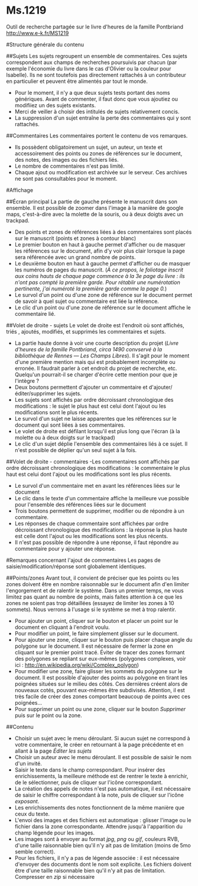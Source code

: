Ms.1219
=======

Outil de recherche partagée sur le livre d'heures de la famille Pontbriand
http://www.e-k.fr/MS1219

#Structure générale du contenu

##Sujets
Les sujets regroupent un ensemble de commentaires. Ces sujets correspondent aux champs de recherches poursuivis par chacun (par exemple l'économie du livre dans le cas d'Olivier ou la couleur pour Isabelle). Ils ne sont toutefois pas directement rattachés à un contributeur en particulier et peuvent être alimentés par tout le monde.
- Pour le moment, il n'y a que deux sujets tests portant des noms génériques. Avant de commenter, il faut donc que vous ajoutiez ou modifiiez un des sujets existants.
- Merci de veiller à choisir des intitulés de sujets relativement concis.
- La suppression d'un sujet entraîne la perte des commentaires qui y sont rattachés.

##Commentaires
Les commentaires portent le contenu de vos remarques.
- Ils possèdent obligatoirement un sujet, un auteur, un texte et accessoirement des points ou zones de références sur le document, des notes, des images ou des fichiers liés.
- Le nombre de commentaires n'est pas limité.
- Chaque ajout ou modification est archivée sur le serveur. Ces archives ne sont pas consultables pour le moment.

#Affichage

##Écran principal
La partie de gauche présente le manuscrit dans son ensemble. Il est possible de zoomer dans l'image à la manière de google maps, c'est-à-dire avec la molette de la souris, ou à deux doigts avec un trackpad.
- Des points et zones de références liées à des commentaires sont placés sur le manuscrit (points et zones à contour blanc)
- Le premier bouton en haut à gauche permet d'afficher ou de masquer les références sur le document, afin d'y voir plus clair lorsque la page sera référencée avec un grand nombre de points.
- Le deuxième bouton en haut à gauche permet d'afficher ou de masquer les numéros de pages du manuscrit. (*À ce propos, le foliotage inscrit aux coins hauts de chaque page commence à la 3e page du livre : ils n'ont pas compté la première garde. Pour rétablir une numérotation pertinente, j'ai numéroté la première garde comme la page 0.*)
- Le survol d'un point ou d'une zone de référence sur le document permet de savoir à quel sujet ou commentaire est liée la référence.
- Le clic d'un point ou d'une zone de référence sur le document affiche le commentaire lié.

##Volet de droite - sujets
Le volet de droite est l'endroit où sont affichés, triés , ajoutés, modifiés, et supprimés les commentaires et sujets.
- La partie haute donne à voir une courte description du projet (*Livre d'heures de la famille Pontbriand, circa 1490 convservé à la bibliothèque de Rennes — Les Champs Libres*). Il s'agit pour le moment d'une première mention mais qui est probablement incomplète ou erronée. Il faudrait parler à cet endroit du projet de recherche, etc. Quelqu'un pourrait-il se charger d'écrire cette mention pour que je l'intègre ?
- Deux boutons permettent d'ajouter un commentaire et d'ajouter/éditer/supprimer les sujets.
- Les sujets sont affichés par ordre décroissant chronologique des modifications : le sujet le plus haut est celui dont  l'ajout ou les modifications sont le plus récents.
- Le survol d'un sujet ne laisse apparentes que les références sur le document qui sont liées à ses commentaires.
- Le volet de droite est défilant lorsqu'il est plus long que l'écran (à la molette ou à deux doigts sur le trackpad)
- Le clic d'un sujet déplie l'ensemble des commentaires liés à ce sujet. Il n'est possible de déplier qu'un seul sujet à la fois.

##Volet de droite - commentaires
-Les commentaires sont affichés par ordre décroissant chronologique des modifications : le commentaire le plus haut est celui dont l'ajout ou les modifications sont les plus récents.
- Le survol d'un commentaire met en avant les références liées sur le document
- Le clic dans le texte d'un commentaire affiche la meilleure vue possible pour l'ensemble des références liées sur le document
- Trois boutons permettent de supprimer, modifier ou de répondre à un commentaire.
- Les réponses de chaque commentaire sont affichées par ordre décroissant chronologique des modifications : la réponse la plus haute est celle dont l'ajout ou les modifications sont les plus récents.
- Il n'est pas possible de répondre à une réponse, il faut répondre au commentaire pour y ajouter une réponse.


#Remarques concernant l'ajout de commentaires
Les pages de saisie/modification/réponse sont globalement identiques.

##Points/zones
Avant tout, il convient de préciser que les points ou les zones doivent être en nombre raisonnable sur le document afin d'en limiter l'engorgement et de ralentir le système. Dans un premier temps, ne vous limitez pas quant au nombre de points, mais faites attention à ce que les zones ne soient pas trop détaillées (essayez de limiter les zones à 10 sommets). Nous verrons à l'usage si le système se met à trop ralentir.
- Pour ajouter un point, cliquer sur le bouton et placer un point sur le document en cliquant à l'endroit voulu.
- Pour modifier un point, le faire simplement glisser sur le document.
- Pour ajouter une zone, cliquer sur le bouton puis placer chaque angle du polygone sur le document. Il est nécessaire de fermer la zone en cliquant sur le premier point tracé. Éviter de tracer des zones formant des polygones se repliant sur eux-mêmes (polygones complexes, voir ici : http://en.wikipedia.org/wiki/Complex_polygon)
- Pour modifier une zone, faire glisser les sommets du polygone sur le document. Il est possible d'ajouter des points au polygone en tirant les poignées situées sur le milieu des côtés. Ces dernières créent alors de nouveaux cotés, pouvant eux-mêmes être subdivisés. Attention, il est très facile de créer des zones comportant beaucoup de points avec ces poignées...
- Pour supprimer un point ou une zone, cliquer sur le bouton *Supprimer* puis sur le point ou la zone.

##Contenu
- Choisir un sujet avec le menu déroulant. Si aucun sujet ne correspond à votre commentaire, le créer en retournant à la page précédente et en allant à la page *Éditer les sujets*
- Choisir un auteur avec le menu déroulant. Il est possible de saisir le nom d'un invité.
- Saisir le texte dans le champ correspondant. Pour insérer des enrichissements, la meilleure méthode est de rentrer le texte à enrichir, de le sélectionner, puis de cliquer sur l'icône correspondant.
- La création des appels de notes n'est pas automatique, il est nécessaire de saisir le chiffre correspondant à la note, puis de cliquer sur l'icône *exposant*.
- Les enrichissements des notes fonctionnent de la même manière que ceux du texte.
- L'envoi des images et des fichiers est automatique : glisser l'image ou le fichier dans la zone correspondante. Attendre jusqu'à l'apparition du champ légende pour les images.
- Les images sont à envoyer au format *jpg*, *png* ou *gif*, couleurs RVB, d'une taille raisonnable bien qu'il n'y ait pas de limitation (moins de 5mo semble correct).
- Pour les fichiers, il n'y a pas de légende associée : il est nécessaire d'envoyer des documents dont le nom soit explicite. Les fichiers doivent être d'une taille raisonnable bien qu'il n'y ait pas de limitation. Compresser en *zip* si nécessaire
